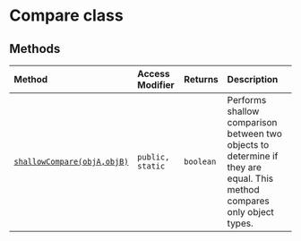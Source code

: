 # Compare class












## Methods

| Method	   | Access Modifier | Returns	| Description|
|:-------------|:----|:-------|:-----------|
|[`shallowCompare(objA,objB)`](shallowCompare-RhEw9.md)     | `public, static` | `boolean` | Performs shallow comparison between two objects to determine if they are equal. This method compares  only object types.   |




